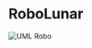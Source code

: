 # RoboLunar
![UML Robo](https://user-images.githubusercontent.com/104447964/170142632-05d3048b-e49c-42d4-821d-76ba9495eb61.png)


